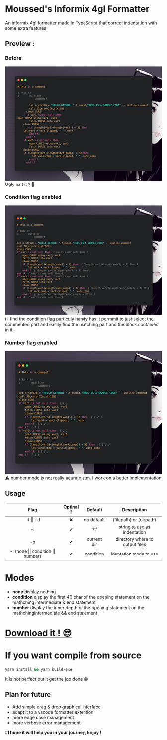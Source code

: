 # Moussed's Informix 4gl Formatter

An informix 4gl formatter made in TypeScript that correct indentation with some extra features

## Preview :
### Before
![](img/preview_not_formatted.png)
Ugly isnt it ? 🤔

### Condition flag enabled
![](img/preview_condition.png)
ℹ I find the condition flag particuly handy has it permmit to just select the commented part and easily find the matching part and the block contained in it.

### Number flag enabled
![](img/preview_number.png)
⚠ number mode is not really acurate atm. I work on a better implementation

## Usage

|Flag|Optinal ?| Default| Description|
|:-:|:-:|:-:|:-:|
|-f \|\| -d | ❌ | no default | (filepath) or  (dirpath)|
|-i| ✔ |'\\t' | string to use as indentation|
|-o| ✔ |current dir| directory where to output files
|-l (none \|\| condition \|\| number)| ✔ |condition | Identation mode to use |

# Modes
- **none** display nothing
- **condition** display the first 40 char of the opening statement on the mathching intermediate & end statement
- **number** display the inner depth of the opening statement on the mathchingintermediate && end statement

# [Download it ! 😎](#)


# If you want compile from source

```bash
yarn install && yarn build-exe
```

It is not perfect but it get the job done 😁

## Plan for future
- Add simple drag & drop graphical interface
- adapt it to a vscode formatter extention
- more edge case management
- more verbose error management

#**I hope it will help you in your journey, Enjoy !**
